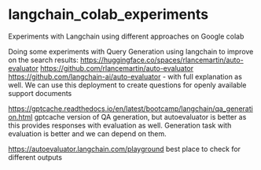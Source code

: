 # langchain_colab_experiments
Experiments with Langchain using different approaches on Google colab


Doing some experiments with Query Generation using langchain to improve on the search results:
https://huggingface.co/spaces/rlancemartin/auto-evaluator
https://github.com/rlancemartin/auto-evaluator
https://github.com/langchain-ai/auto-evaluator - with full explanation as well. We can use this deployment to create questions for openly available support documents


https://gptcache.readthedocs.io/en/latest/bootcamp/langchain/qa_generation.html gptcache version of QA generation, but autoevaluator is better as this provides responses with evaluation as well. Generation task with evaluation is better and we can depend on them.

https://autoevaluator.langchain.com/playground best place to check for different outputs
